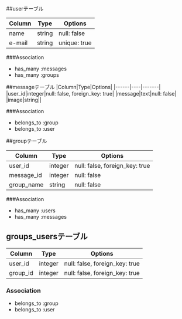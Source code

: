 ##userテーブル

|Column|Type|Options|
|------|----|-------|
|name|string|null: false|
|e-mail|string|unique: true|

###Association
- has_many :messages
- has_many :groups

##messageテーブル
|Column|Type|Options|
|------|----|-------|
|user_id|integer|null: false, foreign_key: true|
|message|text|null: false|
|image|string||



###Association
- belongs_to :group
- belongs_to :user


##groupテーブル

|Column|Type|Options|
|------|----|-------|
|user_id|integer|null: false, foreign_key: true|
|message_id|integer|null: false|
|group_name|string|null: false|


###Association
- has_many :users
- has_many :messages


## groups_usersテーブル

|Column|Type|Options|
|------|----|-------|
|user_id|integer|null: false, foreign_key: true|
|group_id|integer|null: false, foreign_key: true|

### Association
- belongs_to :group
- belongs_to :user